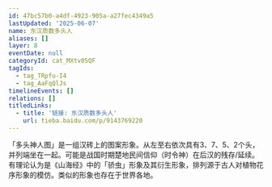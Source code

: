 ```yaml
---
id: 47bc57b0-a4df-4923-905a-a27fec4349a5
lastUpdated: '2025-06-07'
name: 东汉质数多头人
aliases: []
layer: 8
eventDate: null
categoryId: cat_MXtv05QF
tagIds:
  - tag_TRpfu-I4
  - tag_AaFqQlJs
timelineEvents: []
relations: []
titledLinks:
  - title: '链接: 东汉质数多头人'
    url: tieba.baidu.com/p/9143769220
---
```

「多头神人图」是一组汉砖上的图案形象。从左至右依次具有3、7、5、2个头，并列端坐在一起。可能是战国时期楚地民间信仰（时令神）在后汉的残存/延续。有理论认为是《山海经》中的「骄虫」形象及其衍生形象，排列源于古人对植物花序形象的模仿。类似的形象也存在于世界各地。
